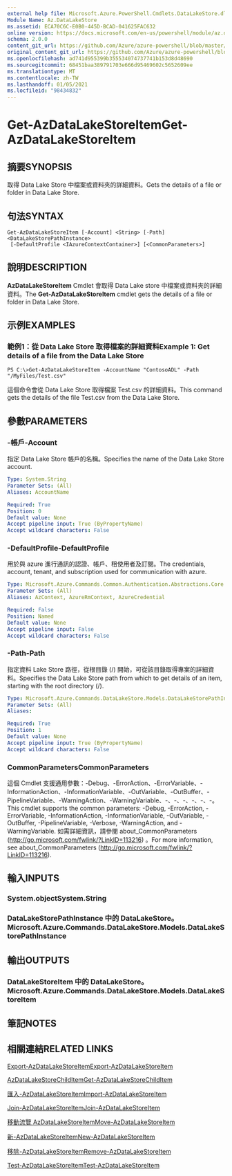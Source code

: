 ```yaml
---
external help file: Microsoft.Azure.PowerShell.Cmdlets.DataLakeStore.dll-Help.xml
Module Name: Az.DataLakeStore
ms.assetid: ECA70C6C-E0B0-445D-BCAD-041625FAC632
online version: https://docs.microsoft.com/en-us/powershell/module/az.datalakestore/get-azdatalakestoreitem
schema: 2.0.0
content_git_url: https://github.com/Azure/azure-powershell/blob/master/src/DataLakeStore/DataLakeStore/help/Get-AzDataLakeStoreItem.md
original_content_git_url: https://github.com/Azure/azure-powershell/blob/master/src/DataLakeStore/DataLakeStore/help/Get-AzDataLakeStoreItem.md
ms.openlocfilehash: ad741d955399b355534074737741b153d8d48690
ms.sourcegitcommit: 68451baa389791703e666d95469602c5652609ee
ms.translationtype: MT
ms.contentlocale: zh-TW
ms.lasthandoff: 01/05/2021
ms.locfileid: "98434832"
---
```

# <span data-ttu-id="d70b8-101">Get-AzDataLakeStoreItem</span><span class="sxs-lookup"><span data-stu-id="d70b8-101">Get-AzDataLakeStoreItem</span></span>

## <span data-ttu-id="d70b8-102">摘要</span><span class="sxs-lookup"><span data-stu-id="d70b8-102">SYNOPSIS</span></span>
<span data-ttu-id="d70b8-103">取得 Data Lake Store 中檔案或資料夾的詳細資料。</span><span class="sxs-lookup"><span data-stu-id="d70b8-103">Gets the details of a file or folder in Data Lake Store.</span></span>

## <span data-ttu-id="d70b8-104">句法</span><span class="sxs-lookup"><span data-stu-id="d70b8-104">SYNTAX</span></span>

```
Get-AzDataLakeStoreItem [-Account] <String> [-Path] <DataLakeStorePathInstance>
 [-DefaultProfile <IAzureContextContainer>] [<CommonParameters>]
```

## <span data-ttu-id="d70b8-105">說明</span><span class="sxs-lookup"><span data-stu-id="d70b8-105">DESCRIPTION</span></span>
<span data-ttu-id="d70b8-106">**AzDataLakeStoreItem** Cmdlet 會取得 Data Lake store 中檔案或資料夾的詳細資料。</span><span class="sxs-lookup"><span data-stu-id="d70b8-106">The **Get-AzDataLakeStoreItem** cmdlet gets the details of a file or folder in Data Lake Store.</span></span>

## <span data-ttu-id="d70b8-107">示例</span><span class="sxs-lookup"><span data-stu-id="d70b8-107">EXAMPLES</span></span>

### <span data-ttu-id="d70b8-108">範例1：從 Data Lake Store 取得檔案的詳細資料</span><span class="sxs-lookup"><span data-stu-id="d70b8-108">Example 1: Get details of a file from the Data Lake Store</span></span>
```
PS C:\>Get-AzDataLakeStoreItem -AccountName "ContosoADL" -Path "/MyFiles/Test.csv"
```

<span data-ttu-id="d70b8-109">這個命令會從 Data Lake Store 取得檔案 Test.csv 的詳細資料。</span><span class="sxs-lookup"><span data-stu-id="d70b8-109">This command gets the details of the file Test.csv from the Data Lake Store.</span></span>

## <span data-ttu-id="d70b8-110">參數</span><span class="sxs-lookup"><span data-stu-id="d70b8-110">PARAMETERS</span></span>

### <span data-ttu-id="d70b8-111">-帳戶</span><span class="sxs-lookup"><span data-stu-id="d70b8-111">-Account</span></span>
<span data-ttu-id="d70b8-112">指定 Data Lake Store 帳戶的名稱。</span><span class="sxs-lookup"><span data-stu-id="d70b8-112">Specifies the name of the Data Lake Store account.</span></span>

```yaml
Type: System.String
Parameter Sets: (All)
Aliases: AccountName

Required: True
Position: 0
Default value: None
Accept pipeline input: True (ByPropertyName)
Accept wildcard characters: False
```

### <span data-ttu-id="d70b8-113">-DefaultProfile</span><span class="sxs-lookup"><span data-stu-id="d70b8-113">-DefaultProfile</span></span>
<span data-ttu-id="d70b8-114">用於與 azure 進行通訊的認證、帳戶、租使用者及訂閱。</span><span class="sxs-lookup"><span data-stu-id="d70b8-114">The credentials, account, tenant, and subscription used for communication with azure.</span></span>

```yaml
Type: Microsoft.Azure.Commands.Common.Authentication.Abstractions.Core.IAzureContextContainer
Parameter Sets: (All)
Aliases: AzContext, AzureRmContext, AzureCredential

Required: False
Position: Named
Default value: None
Accept pipeline input: False
Accept wildcard characters: False
```

### <span data-ttu-id="d70b8-115">-Path</span><span class="sxs-lookup"><span data-stu-id="d70b8-115">-Path</span></span>
<span data-ttu-id="d70b8-116">指定資料 Lake Store 路徑，從根目錄 (/) 開始，可從該目錄取得專案的詳細資料。</span><span class="sxs-lookup"><span data-stu-id="d70b8-116">Specifies the Data Lake Store path from which to get details of an item, starting with the root directory (/).</span></span>

```yaml
Type: Microsoft.Azure.Commands.DataLakeStore.Models.DataLakeStorePathInstance
Parameter Sets: (All)
Aliases:

Required: True
Position: 1
Default value: None
Accept pipeline input: True (ByPropertyName)
Accept wildcard characters: False
```

### <span data-ttu-id="d70b8-117">CommonParameters</span><span class="sxs-lookup"><span data-stu-id="d70b8-117">CommonParameters</span></span>
<span data-ttu-id="d70b8-118">這個 Cmdlet 支援通用參數：-Debug、-ErrorAction、-ErrorVariable、-InformationAction、-InformationVariable、-OutVariable、-OutBuffer、-PipelineVariable、-WarningAction、-WarningVariable、-、-、-、-、-、-。</span><span class="sxs-lookup"><span data-stu-id="d70b8-118">This cmdlet supports the common parameters: -Debug, -ErrorAction, -ErrorVariable, -InformationAction, -InformationVariable, -OutVariable, -OutBuffer, -PipelineVariable, -Verbose, -WarningAction, and -WarningVariable.</span></span> <span data-ttu-id="d70b8-119">如需詳細資訊，請參閱 about_CommonParameters (http://go.microsoft.com/fwlink/?LinkID=113216) 。</span><span class="sxs-lookup"><span data-stu-id="d70b8-119">For more information, see about_CommonParameters (http://go.microsoft.com/fwlink/?LinkID=113216).</span></span>

## <span data-ttu-id="d70b8-120">輸入</span><span class="sxs-lookup"><span data-stu-id="d70b8-120">INPUTS</span></span>

### <span data-ttu-id="d70b8-121">System.object</span><span class="sxs-lookup"><span data-stu-id="d70b8-121">System.String</span></span>

### <span data-ttu-id="d70b8-122">DataLakeStorePathInstance 中的 DataLakeStore。</span><span class="sxs-lookup"><span data-stu-id="d70b8-122">Microsoft.Azure.Commands.DataLakeStore.Models.DataLakeStorePathInstance</span></span>

## <span data-ttu-id="d70b8-123">輸出</span><span class="sxs-lookup"><span data-stu-id="d70b8-123">OUTPUTS</span></span>

### <span data-ttu-id="d70b8-124">DataLakeStoreItem 中的 DataLakeStore。</span><span class="sxs-lookup"><span data-stu-id="d70b8-124">Microsoft.Azure.Commands.DataLakeStore.Models.DataLakeStoreItem</span></span>

## <span data-ttu-id="d70b8-125">筆記</span><span class="sxs-lookup"><span data-stu-id="d70b8-125">NOTES</span></span>

## <span data-ttu-id="d70b8-126">相關連結</span><span class="sxs-lookup"><span data-stu-id="d70b8-126">RELATED LINKS</span></span>

[<span data-ttu-id="d70b8-127">Export-AzDataLakeStoreItem</span><span class="sxs-lookup"><span data-stu-id="d70b8-127">Export-AzDataLakeStoreItem</span></span>](./Export-AzDataLakeStoreItem.md)

[<span data-ttu-id="d70b8-128">AzDataLakeStoreChildItem</span><span class="sxs-lookup"><span data-stu-id="d70b8-128">Get-AzDataLakeStoreChildItem</span></span>](./Get-AzDataLakeStoreChildItem.md)

[<span data-ttu-id="d70b8-129">匯入-AzDataLakeStoreItem</span><span class="sxs-lookup"><span data-stu-id="d70b8-129">Import-AzDataLakeStoreItem</span></span>](./Import-AzDataLakeStoreItem.md)

[<span data-ttu-id="d70b8-130">Join-AzDataLakeStoreItem</span><span class="sxs-lookup"><span data-stu-id="d70b8-130">Join-AzDataLakeStoreItem</span></span>](./Join-AzDataLakeStoreItem.md)

[<span data-ttu-id="d70b8-131">移動流覽 AzDataLakeStoreItem</span><span class="sxs-lookup"><span data-stu-id="d70b8-131">Move-AzDataLakeStoreItem</span></span>](./Move-AzDataLakeStoreItem.md)

[<span data-ttu-id="d70b8-132">新-AzDataLakeStoreItem</span><span class="sxs-lookup"><span data-stu-id="d70b8-132">New-AzDataLakeStoreItem</span></span>](./New-AzDataLakeStoreItem.md)

[<span data-ttu-id="d70b8-133">移除-AzDataLakeStoreItem</span><span class="sxs-lookup"><span data-stu-id="d70b8-133">Remove-AzDataLakeStoreItem</span></span>](./Remove-AzDataLakeStoreItem.md)

[<span data-ttu-id="d70b8-134">Test-AzDataLakeStoreItem</span><span class="sxs-lookup"><span data-stu-id="d70b8-134">Test-AzDataLakeStoreItem</span></span>](./Test-AzDataLakeStoreItem.md)


